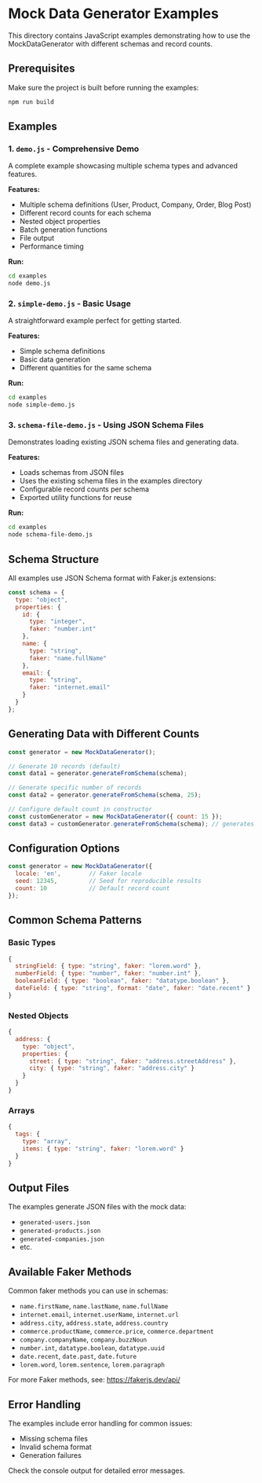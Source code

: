 # Mock Data Generator Examples

This directory contains JavaScript examples demonstrating how to use the MockDataGenerator with different schemas and record counts.

## Prerequisites

Make sure the project is built before running the examples:

```bash
npm run build
```

## Examples

### 1. `demo.js` - Comprehensive Demo
A complete example showcasing multiple schema types and advanced features.

**Features:**
- Multiple schema definitions (User, Product, Company, Order, Blog Post)
- Different record counts for each schema
- Nested object properties
- Batch generation functions
- File output
- Performance timing

**Run:**
```bash
cd examples
node demo.js
```

### 2. `simple-demo.js` - Basic Usage
A straightforward example perfect for getting started.

**Features:**
- Simple schema definitions
- Basic data generation
- Different quantities for the same schema

**Run:**
```bash
cd examples
node simple-demo.js
```

### 3. `schema-file-demo.js` - Using JSON Schema Files
Demonstrates loading existing JSON schema files and generating data.

**Features:**
- Loads schemas from JSON files
- Uses the existing schema files in the examples directory
- Configurable record counts per schema
- Exported utility functions for reuse

**Run:**
```bash
cd examples
node schema-file-demo.js
```

## Schema Structure

All examples use JSON Schema format with Faker.js extensions:

```javascript
const schema = {
  type: "object",
  properties: {
    id: {
      type: "integer",
      faker: "number.int"
    },
    name: {
      type: "string", 
      faker: "name.fullName"
    },
    email: {
      type: "string",
      faker: "internet.email"
    }
  }
};
```

## Generating Data with Different Counts

```javascript
const generator = new MockDataGenerator();

// Generate 10 records (default)
const data1 = generator.generateFromSchema(schema);

// Generate specific number of records
const data2 = generator.generateFromSchema(schema, 25);

// Configure default count in constructor
const customGenerator = new MockDataGenerator({ count: 15 });
const data3 = customGenerator.generateFromSchema(schema); // generates 15 records
```

## Configuration Options

```javascript
const generator = new MockDataGenerator({
  locale: 'en',        // Faker locale
  seed: 12345,         // Seed for reproducible results
  count: 10            // Default record count
});
```

## Common Schema Patterns

### Basic Types
```javascript
{
  stringField: { type: "string", faker: "lorem.word" },
  numberField: { type: "number", faker: "number.int" },
  booleanField: { type: "boolean", faker: "datatype.boolean" },
  dateField: { type: "string", format: "date", faker: "date.recent" }
}
```

### Nested Objects
```javascript
{
  address: {
    type: "object",
    properties: {
      street: { type: "string", faker: "address.streetAddress" },
      city: { type: "string", faker: "address.city" }
    }
  }
}
```

### Arrays
```javascript
{
  tags: {
    type: "array",
    items: { type: "string", faker: "lorem.word" }
  }
}
```

## Output Files

The examples generate JSON files with the mock data:
- `generated-users.json`
- `generated-products.json` 
- `generated-companies.json`
- etc.

## Available Faker Methods

Common faker methods you can use in schemas:
- `name.firstName`, `name.lastName`, `name.fullName`
- `internet.email`, `internet.userName`, `internet.url`
- `address.city`, `address.state`, `address.country`
- `commerce.productName`, `commerce.price`, `commerce.department`
- `company.companyName`, `company.buzzNoun`
- `number.int`, `datatype.boolean`, `datatype.uuid`
- `date.recent`, `date.past`, `date.future`
- `lorem.word`, `lorem.sentence`, `lorem.paragraph`

For more Faker methods, see: https://fakerjs.dev/api/

## Error Handling

The examples include error handling for common issues:
- Missing schema files
- Invalid schema format
- Generation failures

Check the console output for detailed error messages.
